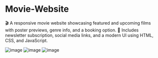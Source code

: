 # Movie-Website
🎬 A responsive movie website showcasing featured and upcoming films with poster previews, genre info, and a booking option.
📩 Includes newsletter subscription, social media links, and a modern UI using HTML, CSS, and JavaScript.

![image](https://github.com/user-attachments/assets/3b6572a5-fba6-4274-8239-50fcb7bd6db3)
![image](https://github.com/user-attachments/assets/ccb08c3d-2bbf-4a5c-9b05-3d859957b437)
![image](https://github.com/user-attachments/assets/ccfc6575-bb6b-457c-a093-ab27e50b57ee)



